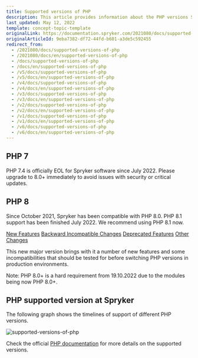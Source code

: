 ```yaml
---
title: Supported versions of PHP
description: This article provides information about the PHP versions Spryker supports.
last_updated: May 12, 2022
template: concept-topic-template
originalLink: https://documentation.spryker.com/2021080/docs/supported-versions-of-php
originalArticleId: 9eba7382-df72-44fd-b601-a3de5c592455
redirect_from:
  - /2021080/docs/supported-versions-of-php
  - /2021080/docs/en/supported-versions-of-php
  - /docs/supported-versions-of-php
  - /docs/en/supported-versions-of-php
  - /v5/docs/supported-versions-of-php
  - /v5/docs/en/supported-versions-of-php
  - /v4/docs/supported-versions-of-php
  - /v4/docs/en/supported-versions-of-php
  - /v3/docs/supported-versions-of-php
  - /v3/docs/en/supported-versions-of-php
  - /v2/docs/supported-versions-of-php
  - /v2/docs/en/supported-versions-of-php
  - /v1/docs/supported-versions-of-php
  - /v1/docs/en/supported-versions-of-php
  - /v6/docs/supported-versions-of-php
  - /v6/docs/en/supported-versions-of-php
---
```


## PHP 7

PHP 7.4 is officially EOL for Spryker software since July 2022. Please upgrade to 8.0+ immediately to avoid issues with security or critical updates.

## PHP 8

Since October 2021, Spryker has been compatible with PHP 8.0.
PHP 8.1 support has been finished July 2022.
We recommend using PHP 8.1 now.


[New Features](https://www.php.net/manual/en/migration80.new-features.php)
[Backward Incompatible Changes](https://www.php.net/manual/en/migration80.incompatible.php)
[Deprecated Features](https://www.php.net/manual/en/migration80.deprecated.php)
[Other Changes](https://www.php.net/manual/en/migration80.other-changes.php)

This new major version brings with it a number of new features and some incompatibilities that should be tested for before switching PHP versions in production environments.

Note: PHP 8.0+ is a hard requirement from 19.10.2022 due to the modules being now PHP 8.0+.

## PHP supported version at Spryker

The following graph shows the timelines of support of different PHP versions.

![supported-versions-of-php](https://spryker.s3.eu-central-1.amazonaws.com/docs/scos/user/intro-to-spryker/supported-versions-of-php/supported-versions-of-php.png)

Check the official [PHP documentation](https://www.php.net/supported-versions.php) for more details on the supported versions.
